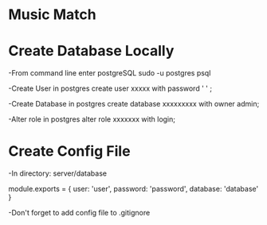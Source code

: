 # Music Match



# Create Database Locally
-From command line enter postgreSQL
sudo -u postgres psql

-Create User in postgres
create user xxxxx with password ' ' ;

-Create Database in postgres
create database xxxxxxxxx with owner admin;

-Alter role in postgres
alter role xxxxxxx with login;

# Create Config File 
-In directory: server/database

module.exports = {
  user: 'user',
  password: 'password',
  database: 'database'
}

-Don't forget to add config file to .gitignore

